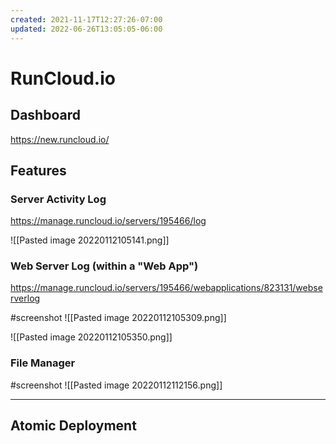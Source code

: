 ```yaml
---
created: 2021-11-17T12:27:26-07:00
updated: 2022-06-26T13:05:05-06:00
---
```

# RunCloud.io


## Dashboard

https://new.runcloud.io/



## Features




### Server Activity Log

https://manage.runcloud.io/servers/195466/log

![[Pasted image 20220112105141.png]]

### Web Server Log (within a "Web App")

https://manage.runcloud.io/servers/195466/webapplications/823131/webserverlog

#screenshot
![[Pasted image 20220112105309.png]]


![[Pasted image 20220112105350.png]]


### File Manager

#screenshot  ![[Pasted image 20220112112156.png]]


---

## Atomic Deployment